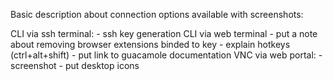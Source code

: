 <!-- TODO by M2 -->
Basic description about connection options available with screenshots:

CLI via ssh terminal:
    - ssh key generation
CLI via web terminal
    - put a note about removing browser extensions binded to key
    - explain hotkeys (ctrl+alt+shift)
    - put link to guacamole documentation
VNC via web portal:
    - screenshot
    - put desktop icons
